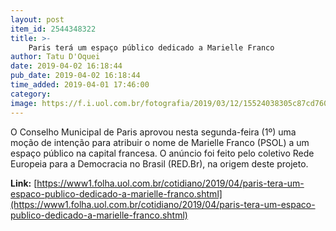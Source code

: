 ```yaml
---
layout: post
item_id: 2544348322
title: >-
    Paris terá um espaço público dedicado a Marielle Franco
author: Tatu D'Oquei
date: 2019-04-02 16:18:44
pub_date: 2019-04-02 16:18:44
time_added: 2019-04-01 17:46:00
category: 
image: https://f.i.uol.com.br/fotografia/2019/03/12/15524038305c87cd760fe71_1552403830_3x2_rt.jpg
---
```


O Conselho Municipal de Paris aprovou nesta segunda-feira (1º) uma moção de intenção para atribuir o nome de Marielle Franco (PSOL) a um espaço público na capital francesa. O anúncio foi feito pelo coletivo Rede Europeia para a Democracia no Brasil (RED.Br), na origem deste projeto.

**Link:** [https://www1.folha.uol.com.br/cotidiano/2019/04/paris-tera-um-espaco-publico-dedicado-a-marielle-franco.shtml](https://www1.folha.uol.com.br/cotidiano/2019/04/paris-tera-um-espaco-publico-dedicado-a-marielle-franco.shtml)

